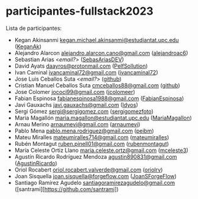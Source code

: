 # participantes-fullstack2023

Lista de participantes:
- Kegan Akinsanmi <kegan.michael.akinsanmi@estudiantat.upc.edu> ([KeganAk](https://github.com/KeganAk))
- Alejandro Alarcon <alejandro.alarcon.cano@gmail.com> ([alejandroac6](https://github.com/alejandroac6))
- Sebastian Arias <*email?*> ([SebasAriasDEV](https://github.com/SebasAriasDEV))
- David Ayats <daayros@protonmail.com> ([PelfSollution](https://github.com/PelfSollution))
- Ivan Caminal <ivancaminal72@gmail.com> ([ivancaminal72](https://github.com/ivancaminal72))
- Jose Luis Ceballos Suta <*email?*> ([github](https://github.com/Joshua030/))
- Cristian Manuel Ceballos Suta <cmceballos88@gmail.com> ([github](https://github.com/AmbroseKainGit))
- Jose Colomer <jococi99@gmail.com> ([jcolomeer](https://github.com/jcolomeer))
- Fabian Espinosa fabianespinosa1988@gmail.com ([FabianEspinosa](https://github.com/FabianEspinosa))
- Javi Gauxachs <javi.gauxachs@gmail.com> ([Idyos](https://github.com/Idyos))
- Sergi Gómez <sergi@sergigomez.com> ([sergigomezfoto](https://github.com/sergigomezfoto))
- Maria Magallón <maria.magallon@estudiantat.upc.edu> ([MariaMagallon](https://github.com/MariaMagallon))
- Arnau Merino <arnaumevi@gmail.com> ([arnaumevi](https://github.com/arnaumevi))
- Pablo Mena <pablo.mena.rodriguez@gmail.com> ([peibm](https://github.com/peibm))
- Mateu Miralles <mateumiralles714@gmail.com> ([mateumiralles](https://github.com/mateumiralles))
- Rubén Montagut <ruben.pinell01@gmail.com> ([rubenmontagut](https://github.com/rubenmontagut))
- María Celeste Ortiz Llano <maria.celeste.ortz@gmail.com> ([mceleste3](https://github.com/mceleste3))
- Agustín Ricardo Rodríguez Mendoza <agustin890831@gmail.com> ([AgustinRicardo](https://github.com/AgustinRicardo))
- Oriol Rocabert <oriol.rocabert.valverde@gmail.com> ([oriolrv](https://github.com/OriolRV/postgraufullstack.git))
- Joan Sisquella <joan.sisquella@forgeflow.com> ([JoanSForgeFlow](https://github.com/JoanSForgeFlow))
- Santiago Ramírez Agudelo <santiagoramirezagudelo@gmail.com> ([santrami][https://github.com/santrami])